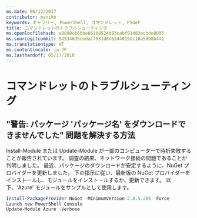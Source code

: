 ```yaml
---
ms.date: 06/12/2017
contributor: manikb
keywords: ギャラリー, PowerShell, コマンドレット, PSGet
title: コマンドレットのトラブルシューティング
ms.openlocfilehash: e8890cb6bbe661b8524d83cabf91483acbde8095
ms.sourcegitcommit: 54534635eedacf531d8d6344019dc16a50b8b441
ms.translationtype: HT
ms.contentlocale: ja-JP
ms.lasthandoff: 05/17/2018
---
```

# <a name="troubleshooting-cmdlets"></a>コマンドレットのトラブルシューティング

## <a name="how-to-resolve-warning-package-your-package-name-failed-to-download-issue"></a>"警告: パッケージ 'パッケージ名' をダウンロードできませんでした" 問題を解決する方法

Install-Module または Update-Module が一部のコンピューターで時折失敗することが報告されています。
調査の結果、ネットワーク接続の問題であることが判明しました。
最近、パッケージのダウンロードが安定するように、NuGet プロバイダーを更新しました。
下の指示に従い、最新版の NuGet プロバイダーをインストールし、モジュールをインストールするか、更新できます。
以下、'Azure' モジュールをサンプルとして使用します。

```powershell
Install-PackageProvider NuGet -MinimumVersion 2.8.5.206 -Force
Launch new PowerShell Console
Update-Module Azure -Verbose
```